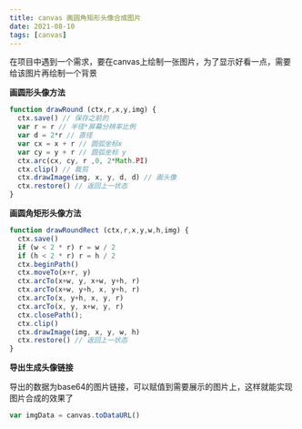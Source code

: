 ```yaml
---
title: canvas 画圆角矩形头像合成图片
date: 2021-08-10
tags: [canvas]
---
```


在项目中遇到一个需求，要在canvas上绘制一张图片，为了显示好看一点，需要给该图片再绘制一个背景

<!-- more -->

**画圆形头像方法**

```js
function drawRound (ctx,r,x,y,img) {
  ctx.save() // 保存之前的
  var r = r // 半径*屏幕分辨率比例
  var d = 2*r // 直径
  var cx = x + r // 圆弧坐标x
  var cy = y + r // 圆弧坐标 y
  ctx.arc(cx, cy, r ,0, 2*Math.PI)
  ctx.clip() // 裁剪
  ctx.drawImage(img, x, y, d, d) // 画头像
  ctx.restore() // 返回上一状态
}
```

**画圆角矩形头像方法**

```js
function drawRoundRect (ctx,r,x,y,w,h,img) {
  ctx.save()
  if (w < 2 * r) r = w / 2
  if (h < 2 * r) r = h / 2
  ctx.beginPath()
  ctx.moveTo(x+r, y)
  ctx.arcTo(x+w, y, x+w, y+h, r)
  ctx.arcTo(x+w, y+h, x, y+h, r)
  ctx.arcTo(x, y+h, x, y, r)
  ctx.arcTo(x, y, x+w, y, r)
  ctx.closePath();
  ctx.clip()
  ctx.drawImage(img, x, y, w, h)
  ctx.restore() // 返回上一状态
}
```

**导出生成头像链接**

导出的数据为base64的图片链接，可以赋值到需要展示的图片上，这样就能实现图片合成的效果了

```js
var imgData = canvas.toDataURL()
```
